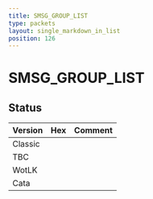 ```yaml
---
title: SMSG_GROUP_LIST
type: packets
layout: single_markdown_in_list
position: 126
---
```


# SMSG_GROUP_LIST

## Status

Version | Hex | Comment
---------- | ---------- | ---------- 
Classic |  |  
TBC |  |  
WotLK |  |  
Cata |  |  
